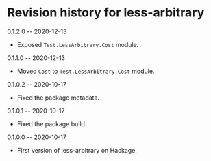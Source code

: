 # Revision history for less-arbitrary


0.1.2.0 -- 2020-12-13
* Exposed `Test.LessArbitrary.Cost` module.

0.1.1.0 -- 2020-12-13
* Moved `Cost` to `Test.LessArbitrary.Cost` module.

0.1.0.2 -- 2020-10-17

* Fixed the package metadata.

0.1.0.1 -- 2020-10-17

* Fixed the package build.

0.1.0.0 -- 2020-10-17

* First version of less-arbitrary on Hackage.
